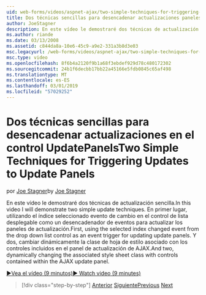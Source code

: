 ```yaml
---
uid: web-forms/videos/aspnet-ajax/two-simple-techniques-for-triggering-updates-to-update-panels
title: Dos técnicas sencillas para desencadenar actualizaciones paneles | Microsoft Docs
author: JoeStagner
description: En este vídeo le demostraré dos técnicas de actualización sencilla. En primer lugar, utilizando el índice seleccionado cambia eventos en el control de lista desplegable como un trigonométricas eventos...
ms.author: riande
ms.date: 03/13/2008
ms.assetid: c844da8a-10e6-45c9-a9e2-331a3b8d3e03
msc.legacyurl: /web-forms/videos/aspnet-ajax/two-simple-techniques-for-triggering-updates-to-update-panels
msc.type: video
ms.openlocfilehash: 8f6b4a2120f9b1a68f3ebdef929d78c480172302
ms.sourcegitcommit: 24b1f6decbb17bb22a45166e5fdb0845c65af498
ms.translationtype: MT
ms.contentlocale: es-ES
ms.lasthandoff: 03/01/2019
ms.locfileid: "57029252"
---
```

<a name="two-simple-techniques-for-triggering-updates-to-update-panels"></a><span data-ttu-id="d5d6b-104">Dos técnicas sencillas para desencadenar actualizaciones en el control UpdatePanels</span><span class="sxs-lookup"><span data-stu-id="d5d6b-104">Two Simple Techniques for Triggering Updates to Update Panels</span></span>
====================
<span data-ttu-id="d5d6b-105">por [Joe Stagner](https://github.com/JoeStagner)</span><span class="sxs-lookup"><span data-stu-id="d5d6b-105">by [Joe Stagner](https://github.com/JoeStagner)</span></span>

<span data-ttu-id="d5d6b-106">En este vídeo le demostraré dos técnicas de actualización sencilla.</span><span class="sxs-lookup"><span data-stu-id="d5d6b-106">In this video I will demonstrate two simple update techniques.</span></span> <span data-ttu-id="d5d6b-107">En primer lugar, utilizando el índice seleccionado evento de cambio en el control de lista desplegable como un desencadenador de eventos para actualizar los paneles de actualización.</span><span class="sxs-lookup"><span data-stu-id="d5d6b-107">First, using the selected index changed event from the drop down list control as an event trigger for updating update panels.</span></span> <span data-ttu-id="d5d6b-108">Y dos, cambiar dinámicamente la clase de hoja de estilo asociado con los controles incluidos en el panel de actualización de AJAX.</span><span class="sxs-lookup"><span data-stu-id="d5d6b-108">And two, dynamically changing the associated style sheet class with controls contained within the AJAX update panel.</span></span>

[<span data-ttu-id="d5d6b-109">&#9654;Vea el vídeo (9 minutos)</span><span class="sxs-lookup"><span data-stu-id="d5d6b-109">&#9654; Watch video (9 minutes)</span></span>](https://channel9.msdn.com/Blogs/ASP-NET-Site-Videos/two-simple-techniques-for-triggering-updates-to-update-panels)

> [!div class="step-by-step"]
> <span data-ttu-id="d5d6b-110">[Anterior](how-do-i-retrieve-values-from-server-side-ajax-controls.md)
> [Siguiente](use-aspnet-ajax-cascading-drop-down-control-to-access-a-database.md)</span><span class="sxs-lookup"><span data-stu-id="d5d6b-110">[Previous](how-do-i-retrieve-values-from-server-side-ajax-controls.md)
[Next](use-aspnet-ajax-cascading-drop-down-control-to-access-a-database.md)</span></span>
